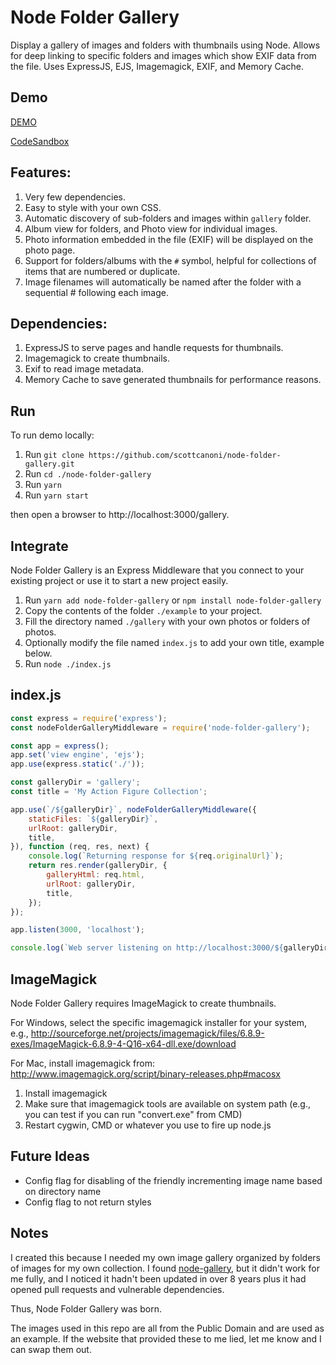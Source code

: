 Node Folder Gallery
====

Display a gallery of images and folders with thumbnails using Node.  Allows for deep linking to specific folders and images which show EXIF data from the file.  Uses ExpressJS, EJS, Imagemagick, EXIF, and Memory Cache.

Demo
----

[DEMO](https://t81047.sse.codesandbox.io/)

[CodeSandbox](https://codesandbox.io/s/node-folder-gallery-example-t81047)

Features:
----

1. Very few dependencies.
2. Easy to style with your own CSS.
3. Automatic discovery of sub-folders and images within `gallery` folder.
4. Album view for folders, and Photo view for individual images.
5. Photo information embedded in the file (EXIF) will be displayed on the photo page.
6. Support for folders/albums with the `#` symbol, helpful for collections of items that are numbered or duplicate.
7. Image filenames will automatically be named after the folder with a sequential # following each image.

Dependencies:
----

1. ExpressJS to serve pages and handle requests for thumbnails.
2. Imagemagick to create thumbnails.
3. Exif to read image metadata.
4. Memory Cache to save generated thumbnails for performance reasons.


Run
----

To run demo locally:

1. Run `git clone https://github.com/scottcanoni/node-folder-gallery.git`
2. Run `cd ./node-folder-gallery`
3. Run `yarn`
4. Run `yarn start`

then open a browser to  http://localhost:3000/gallery.


Integrate
----

Node Folder Gallery is an Express Middleware that you connect to your existing project or use it to start a new project easily.

1. Run `yarn add node-folder-gallery` or `npm install node-folder-gallery`
2. Copy the contents of the folder `./example` to your project.
3. Fill the directory named `./gallery` with your own photos or folders of photos.
4. Optionally modify the file named `index.js` to add your own title, example below.
5. Run `node ./index.js`


index.js
-------

```js
const express = require('express');
const nodeFolderGalleryMiddleware = require('node-folder-gallery');

const app = express();
app.set('view engine', 'ejs');
app.use(express.static('./'));

const galleryDir = 'gallery';
const title = 'My Action Figure Collection';

app.use(`/${galleryDir}`, nodeFolderGalleryMiddleware({
    staticFiles: `${galleryDir}`,
    urlRoot: galleryDir,
    title,
}), function (req, res, next) {
    console.log(`Returning response for ${req.originalUrl}`);
    return res.render(galleryDir, {
        galleryHtml: req.html,
        urlRoot: galleryDir,
        title,
    });
});

app.listen(3000, 'localhost');

console.log(`Web server listening on http://localhost:3000/${galleryDir}`);
```

ImageMagick
----
Node Folder Gallery requires ImageMagick to create thumbnails.

For Windows, select the specific imagemagick installer for your system, e.g., http://sourceforge.net/projects/imagemagick/files/6.8.9-exes/ImageMagick-6.8.9-4-Q16-x64-dll.exe/download

For Mac, install imagemagick from: http://www.imagemagick.org/script/binary-releases.php#macosx

1. Install imagemagick
2. Make sure that imagemagick tools are available on system path (e.g., you can test if you can run "convert.exe" from CMD)
3. Restart cygwin, CMD or whatever you use to fire up node.js

Future Ideas
----

- Config flag for disabling of the friendly incrementing image name based on directory name
- Config flag to not return styles

Notes
----

I created this because I needed my own image gallery organized by folders of images for my own collection. I found [node-gallery](https://github.com/cianclarke/node-gallery), but it didn't work for me
fully, and I noticed it hadn't been updated in over 8 years plus it had opened pull requests and vulnerable dependencies.

Thus, Node Folder Gallery was born.

The images used in this repo are all from the Public Domain and are used as an example. If the website that provided these to me lied, let me know and I can swap them out.
